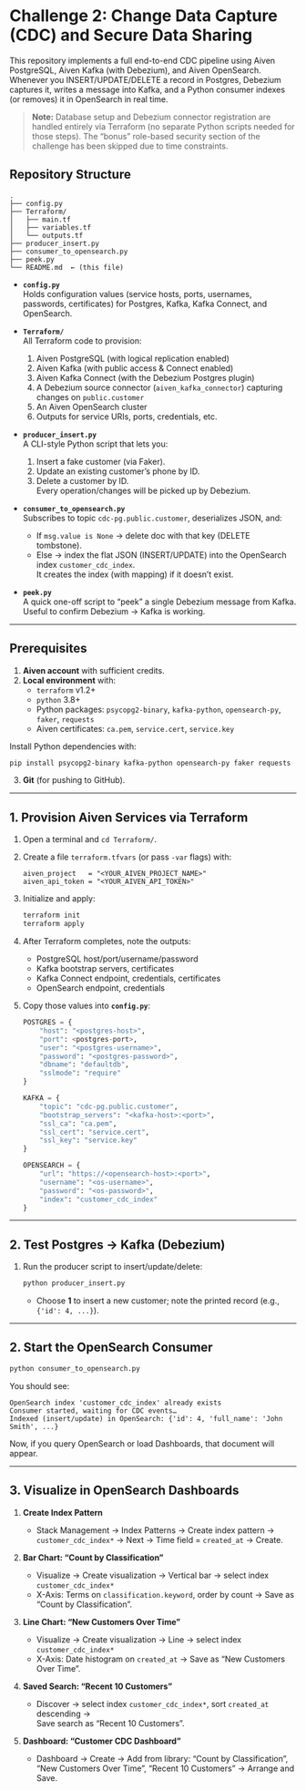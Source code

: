 
# Challenge 2: Change Data Capture (CDC) and Secure Data Sharing

This repository implements a full end-to-end CDC pipeline using Aiven PostgreSQL, Aiven Kafka (with Debezium), and Aiven OpenSearch. Whenever you INSERT/UPDATE/DELETE a record in Postgres, Debezium captures it, writes a message into Kafka, and a Python consumer indexes (or removes) it in OpenSearch in real time.

> **Note:** Database setup and Debezium connector registration are handled entirely via Terraform (no separate Python scripts needed for those steps). The “bonus” role-based security section of the challenge has been skipped due to time constraints.

## Repository Structure

```
.
├── config.py
├── Terraform/
│   ├── main.tf
│   ├── variables.tf
│   └── outputs.tf
├── producer_insert.py
├── consumer_to_opensearch.py
├── peek.py
└── README.md  ← (this file)
```

- **`config.py`**  
  Holds configuration values (service hosts, ports, usernames, passwords, certificates) for Postgres, Kafka, Kafka Connect, and OpenSearch.

- **`Terraform/`**  
  All Terraform code to provision:
  1. Aiven PostgreSQL (with logical replication enabled)  
  2. Aiven Kafka (with public access & Connect enabled)  
  3. Aiven Kafka Connect (with the Debezium Postgres plugin)  
  4. A Debezium source connector (`aiven_kafka_connector`) capturing changes on `public.customer`  
  5. An Aiven OpenSearch cluster  
  6. Outputs for service URIs, ports, credentials, etc.

- **`producer_insert.py`**  
  A CLI-style Python script that lets you:
  1. Insert a fake customer (via Faker).  
  2. Update an existing customer’s phone by ID.  
  3. Delete a customer by ID.  
  Every operation/changes will be picked up by Debezium.

- **`consumer_to_opensearch.py`**  
  Subscribes to topic `cdc-pg.public.customer`, deserializes JSON, and:
  - If `msg.value is None` → delete doc with that key (DELETE tombstone).  
  - Else → index the flat JSON (INSERT/UPDATE) into the OpenSearch index `customer_cdc_index`.  
  It creates the index (with mapping) if it doesn’t exist.

- **`peek.py`**  
  A quick one-off script to “peek” a single Debezium message from Kafka. Useful to confirm Debezium → Kafka is working.

---

## Prerequisites

1. **Aiven account** with sufficient credits.  
2. **Local environment** with:
   - `terraform` v1.2+  
   - `python` 3.8+  
   - Python packages: `psycopg2-binary`, `kafka-python`, `opensearch-py`, `faker`, `requests`  
   - Aiven certificates: `ca.pem`, `service.cert`, `service.key`

Install Python dependencies with:
```bash
pip install psycopg2-binary kafka-python opensearch-py faker requests
```

3. **Git** (for pushing to GitHub).

---

## 1. Provision Aiven Services via Terraform

1. Open a terminal and `cd Terraform/`.
2. Create a file `terraform.tfvars` (or pass `-var` flags) with:
   ```hcl
   aiven_project   = "<YOUR_AIVEN_PROJECT_NAME>"
   aiven_api_token = "<YOUR_AIVEN_API_TOKEN>"
   ```
3. Initialize and apply:
   ```bash
   terraform init
   terraform apply
   ```
4. After Terraform completes, note the outputs:
   - PostgreSQL host/port/username/password  
   - Kafka bootstrap servers, certificates  
   - Kafka Connect endpoint, credentials, certificates  
   - OpenSearch endpoint, credentials  

5. Copy those values into **`config.py`**:
   ```python
   POSTGRES = {
       "host": "<postgres-host>",
       "port": <postgres-port>,
       "user": "<postgres-username>",
       "password": "<postgres-password>",
       "dbname": "defaultdb",
       "sslmode": "require"
   }

   KAFKA = {
       "topic": "cdc-pg.public.customer",
       "bootstrap_servers": "<kafka-host>:<port>",
       "ssl_ca": "ca.pem",
       "ssl_cert": "service.cert",
       "ssl_key": "service.key"
   }

   OPENSEARCH = {
       "url": "https://<opensearch-host>:<port>",
       "username": "<os-username>",
       "password": "<os-password>",
       "index": "customer_cdc_index"
   }
   ```

---

## 2. Test Postgres → Kafka (Debezium)

1. Run the producer script to insert/update/delete:
   ```bash
   python producer_insert.py
   ```
   - Choose **1** to insert a new customer; note the printed record (e.g., `{'id': 4, ...}`).

---

## 2. Start the OpenSearch Consumer

```bash
python consumer_to_opensearch.py
```
You should see:
```
OpenSearch index 'customer_cdc_index' already exists
Consumer started, waiting for CDC events…
Indexed (insert/update) in OpenSearch: {'id': 4, 'full_name': 'John Smith', ...}
```
Now, if you query OpenSearch or load Dashboards, that document will appear.

---

## 3. Visualize in OpenSearch Dashboards

1. **Create Index Pattern**  
   - Stack Management → Index Patterns → Create index pattern →  
     `customer_cdc_index*` → Next → Time field = `created_at` → Create.

2. **Bar Chart: “Count by Classification”**  
   - Visualize → Create visualization → Vertical bar → select index `customer_cdc_index*`  
   - X-Axis: Terms on `classification.keyword`, order by count → Save as “Count by Classification”.

3. **Line Chart: “New Customers Over Time”**  
   - Visualize → Create visualization → Line → select index `customer_cdc_index*`  
   - X-Axis: Date histogram on `created_at` → Save as “New Customers Over Time”.

4. **Saved Search: “Recent 10 Customers”**  
   - Discover → select index `customer_cdc_index*`, sort `created_at` descending →  
     Save search as “Recent 10 Customers”.

5. **Dashboard: “Customer CDC Dashboard”**  
   - Dashboard → Create → Add from library: “Count by Classification”, “New Customers Over Time”, “Recent 10 Customers” → Arrange and Save.

